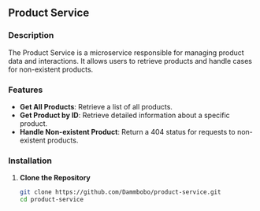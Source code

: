 ## Product Service

### Description
The Product Service is a microservice responsible for managing product data and interactions. It allows users to retrieve products and handle cases for non-existent products.

### Features
- **Get All Products**: Retrieve a list of all products.
- **Get Product by ID**: Retrieve detailed information about a specific product.
- **Handle Non-existent Product**: Return a 404 status for requests to non-existent products.

### Installation

1. **Clone the Repository**
   ```bash
   git clone https://github.com/Dammbobo/product-service.git
   cd product-service
